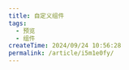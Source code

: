 ```yaml
---
title: 自定义组件
tags:
  - 预览
  - 组件
createTime: 2024/09/24 10:56:28
permalink: /article/i5m1e0fy/
---
```


<CustomComponent />
